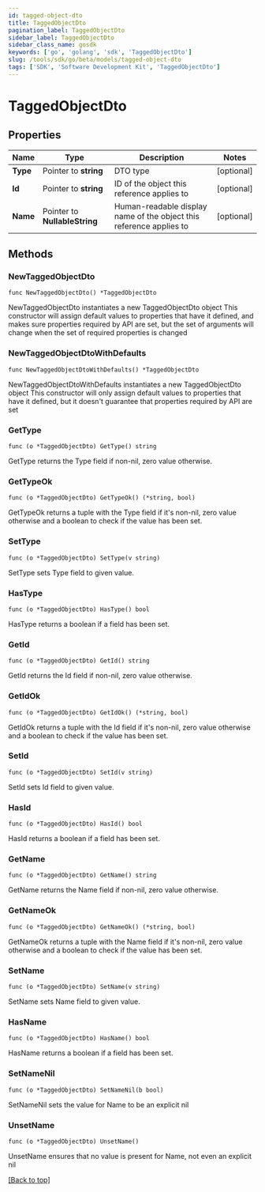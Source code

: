 ```yaml
---
id: tagged-object-dto
title: TaggedObjectDto
pagination_label: TaggedObjectDto
sidebar_label: TaggedObjectDto
sidebar_class_name: gosdk
keywords: ['go', 'golang', 'sdk', 'TaggedObjectDto'] 
slug: /tools/sdk/go/beta/models/tagged-object-dto
tags: ['SDK', 'Software Development Kit', 'TaggedObjectDto']
---
```


# TaggedObjectDto

## Properties

Name | Type | Description | Notes
------------ | ------------- | ------------- | -------------
**Type** |  Pointer to **string** | DTO type | [optional] 
**Id** |  Pointer to **string** | ID of the object this reference applies to | [optional] 
**Name** |  Pointer to **NullableString** | Human-readable display name of the object this reference applies to | [optional] 

## Methods

### NewTaggedObjectDto

`func NewTaggedObjectDto() *TaggedObjectDto`

NewTaggedObjectDto instantiates a new TaggedObjectDto object
This constructor will assign default values to properties that have it defined,
and makes sure properties required by API are set, but the set of arguments
will change when the set of required properties is changed

### NewTaggedObjectDtoWithDefaults

`func NewTaggedObjectDtoWithDefaults() *TaggedObjectDto`

NewTaggedObjectDtoWithDefaults instantiates a new TaggedObjectDto object
This constructor will only assign default values to properties that have it defined,
but it doesn't guarantee that properties required by API are set

### GetType

`func (o *TaggedObjectDto) GetType() string`

GetType returns the Type field if non-nil, zero value otherwise.

### GetTypeOk

`func (o *TaggedObjectDto) GetTypeOk() (*string, bool)`

GetTypeOk returns a tuple with the Type field if it's non-nil, zero value otherwise
and a boolean to check if the value has been set.

### SetType

`func (o *TaggedObjectDto) SetType(v string)`

SetType sets Type field to given value.

### HasType

`func (o *TaggedObjectDto) HasType() bool`

HasType returns a boolean if a field has been set.

### GetId

`func (o *TaggedObjectDto) GetId() string`

GetId returns the Id field if non-nil, zero value otherwise.

### GetIdOk

`func (o *TaggedObjectDto) GetIdOk() (*string, bool)`

GetIdOk returns a tuple with the Id field if it's non-nil, zero value otherwise
and a boolean to check if the value has been set.

### SetId

`func (o *TaggedObjectDto) SetId(v string)`

SetId sets Id field to given value.

### HasId

`func (o *TaggedObjectDto) HasId() bool`

HasId returns a boolean if a field has been set.

### GetName

`func (o *TaggedObjectDto) GetName() string`

GetName returns the Name field if non-nil, zero value otherwise.

### GetNameOk

`func (o *TaggedObjectDto) GetNameOk() (*string, bool)`

GetNameOk returns a tuple with the Name field if it's non-nil, zero value otherwise
and a boolean to check if the value has been set.

### SetName

`func (o *TaggedObjectDto) SetName(v string)`

SetName sets Name field to given value.

### HasName

`func (o *TaggedObjectDto) HasName() bool`

HasName returns a boolean if a field has been set.

### SetNameNil

`func (o *TaggedObjectDto) SetNameNil(b bool)`

 SetNameNil sets the value for Name to be an explicit nil

### UnsetName
`func (o *TaggedObjectDto) UnsetName()`

UnsetName ensures that no value is present for Name, not even an explicit nil

[[Back to top]](#) 


